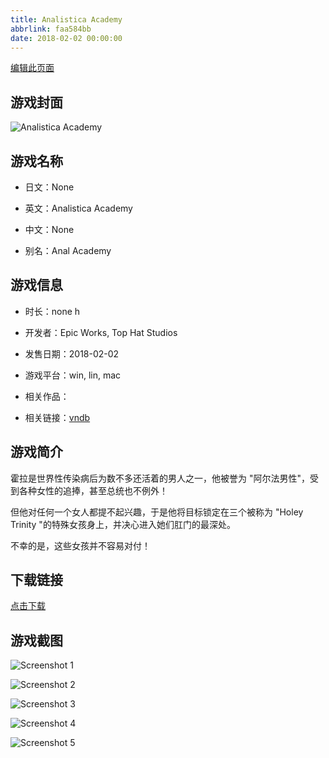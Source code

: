 ```yaml
---
title: Analistica Academy
abbrlink: faa584bb
date: 2018-02-02 00:00:00
---
```

[编辑此页面](https://github.com/ACG-3/ADV3-source/blob/main/source/_posts/games/Analistica%20Academy.md)

## 游戏封面

![Analistica Academy](https://pan.timero.xyz/d/onedrive/img_lib_001/Analistica%20Academy_cover.avif)


## 游戏名称

- 日文：None
- 英文：Analistica Academy
- 中文：None

- 别名：Anal Academy


## 游戏信息

- 时长：none h
- 开发者：Epic Works, Top Hat Studios
- 发售日期：2018-02-02
- 游戏平台：win, lin, mac
- 相关作品：

- 相关链接：[vndb](https://vndb.org/v21520)


## 游戏简介

霍拉是世界性传染病后为数不多还活着的男人之一，他被誉为 "阿尔法男性"，受到各种女性的追捧，甚至总统也不例外！  

但他对任何一个女人都提不起兴趣，于是他将目标锁定在三个被称为 "Holey Trinity "的特殊女孩身上，并决心进入她们肛门的最深处。

不幸的是，这些女孩并不容易对付！


## 下载链接

[点击下载](https://pan.timero.xyz/onedrive/adv_lib_001/Analistica%20Academy)


## 游戏截图


![Screenshot 1](https://pan.timero.xyz/d/onedrive/img_lib_001/Analistica%20Academy_Screenshot_1.avif)

![Screenshot 2](https://pan.timero.xyz/d/onedrive/img_lib_001/Analistica%20Academy_Screenshot_2.avif)

![Screenshot 3](https://pan.timero.xyz/d/onedrive/img_lib_001/Analistica%20Academy_Screenshot_3.avif)

![Screenshot 4](https://pan.timero.xyz/d/onedrive/img_lib_001/Analistica%20Academy_Screenshot_4.avif)

![Screenshot 5](https://pan.timero.xyz/d/onedrive/img_lib_001/Analistica%20Academy_Screenshot_5.avif)


